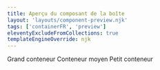 ```yaml
---
title: Aperçu du composant de la boîte
layout: 'layouts/component-preview.njk'
tags: ['containerFR', 'preview']
eleventyExcludeFromCollections: true
templateEngineOverride: njk
---
```


<gcds-container border margin="175" padding="175" size="lg">
  Grand conteneur
</gcds-container> 
<gcds-container border margin="175" padding="175" size="md"> 
  Conteneur moyen </gcds-container> 
<gcds-container border margin="175" padding="175" size="sm">
  Petit conteneur 
</gcds-container>
